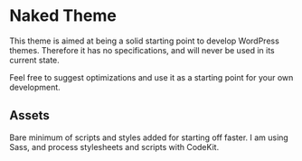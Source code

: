# Naked Theme

This theme is aimed at being a solid starting point to develop WordPress themes.
Therefore it has no specifications, and will never be used in its current state.

Feel free to suggest optimizations and use it as a starting point for your own development.

## Assets

Bare minimum of scripts and styles added for starting off faster.
I am using Sass, and process stylesheets and scripts with CodeKit.
